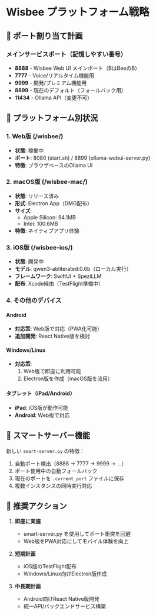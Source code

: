 # Wisbee プラットフォーム戦略

## 🐝 ポート割り当て計画

### メインサービスポート（記憶しやすい番号）
- **8888** - Wisbee Web UI メインポート（BはBeeのB）
- **7777** - Voice/リアルタイム機能用
- **9999** - 開発/プレミアム機能用
- **8899** - 現在のデフォルト（フォールバック用）
- **11434** - Ollama API（変更不可）

## 📱 プラットフォーム別状況

### 1. **Web版** (/wisbee/)
- **状態**: 稼働中
- **ポート**: 8080 (start.sh) / 8899 (ollama-webui-server.py)
- **特徴**: ブラウザベースのOllama UI

### 2. **macOS版** (/wisbee-mac/)
- **状態**: リリース済み
- **形式**: Electron App（DMG配布）
- **サイズ**: 
  - Apple Silicon: 94.1MB
  - Intel: 100.6MB
- **特徴**: ネイティブアプリ体験

### 3. **iOS版** (/wisbee-ios/)
- **状態**: 開発中
- **モデル**: qwen3-abliterated:0.6b（ローカル実行）
- **フレームワーク**: SwiftUI + SpeziLLM
- **配布**: Xcode経由（TestFlight準備中）

### 4. **その他のデバイス**

#### Android
- **対応策**: Web版で対応（PWA化可能）
- **追加開発**: React Native版を検討

#### Windows/Linux
- **対応策**: 
  1. Web版で即座に利用可能
  2. Electron版を作成（macOS版を流用）

#### タブレット（iPad/Android）
- **iPad**: iOS版が動作可能
- **Android**: Web版で対応

## 🚀 スマートサーバー機能

新しい `smart-server.py` の特徴：
1. 自動ポート検出（8888 → 7777 → 9999 → ...）
2. ポート使用中の自動フォールバック
3. 現在のポートを `.current_port` ファイルに保存
4. 複数インスタンスの同時実行対応

## 📝 推奨アクション

1. **即座に実施**
   - smart-server.py を使用してポート衝突を回避
   - Web版をPWA対応にしてモバイル体験を向上

2. **短期計画**
   - iOS版のTestFlight配布
   - Windows/Linux向けElectron版作成

3. **中長期計画**
   - Android向けReact Native版開発
   - 統一API/バックエンドサービス構築